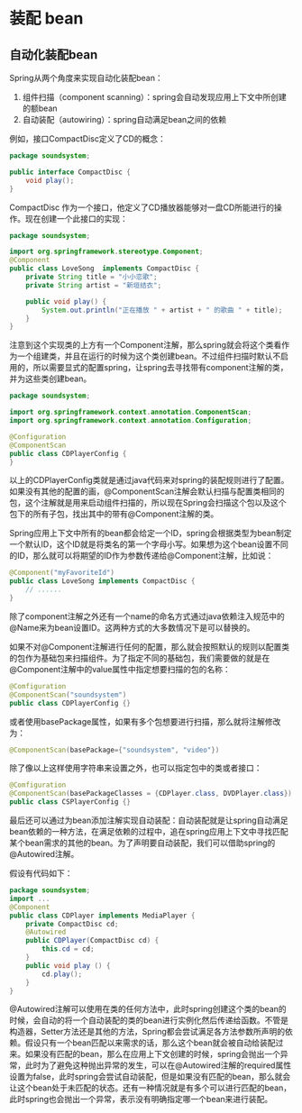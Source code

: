 # 装配 bean



## 自动化装配bean

Spring从两个角度来实现自动化装配bean：

1. 组件扫描（component scanning）：spring会自动发现应用上下文中所创建的额bean
2. 自动装配（autowiring）：spring自动满足bean之间的依赖

例如，接口CompactDisc定义了CD的概念：

```java
package soundsystem;

public interface CompactDisc {
    void play();
}
```

CompactDisc 作为一个接口，他定义了CD播放器能够对一盘CD所能进行的操作。现在创建一个此接口的实现：

```java
package soundsystem;

import org.springframework.stereotype.Component;
@Component
public class LoveSong  implements CompactDisc {
    private String title = "小小恋歌";
    private String artist = "新垣结衣";

    public void play() {
        System.out.println("正在播放 " + artist + " 的歌曲 " + title);
    }
}
```

注意到这个实现类的上方有一个Component注解，那么spring就会将这个类看作为一个组建类，并且在运行的时候为这个类创建bean。不过组件扫描时默认不启用的，所以需要显式的配置spring，让spring去寻找带有component注解的类，并为这些类创建bean。

```java
package soundsystem;

import org.springframework.context.annotation.ComponentScan;
import org.springframework.context.annotation.Configuration;

@Configuration
@ComponentScan
public class CDPlayerConfig {
}
```

以上的CDPlayerConfig类就是通过java代码来对spring的装配规则进行了配置。如果没有其他的配置的画，@ComponentScan注解会默认扫描与配置类相同的包，这个注解就是用来启动组件扫描的，所以现在Spring会扫描这个包以及这个包下的所有子包，找出其中的带有@Component注解的类。

Spring应用上下文中所有的bean都会给定一个ID，spring会根据类型为bean制定一个默认ID，这个ID就是将类名的第一个字母小写。如果想为这个bean设置不同的ID，那么就可以将期望的ID作为参数传递给@Component注解，比如说：

```java
@Component("myFavoriteId")
public class LoveSong implements CompactDisc {
    // ......
}
```

除了component注解之外还有一个name的命名方式通过java依赖注入规范中的@Name来为bean设置ID。这两种方式的大多数情况下是可以替换的。

如果不对@Component注解进行任何的配置，那么就会按照默认的规则以配置类的包作为基础包来扫描组件。为了指定不同的基础包，我们需要做的就是在@Component注解中的value属性中指定想要扫描的包的名称：

```java
@Comfiguration
@ComponentScan("soundsystem")
public class CDPlayerConfig {}
```

或者使用basePackage属性，如果有多个包想要进行扫描，那么就将注解修改为：

```java
@ComponentScan(basePackage={"soundsystem", "video"})
```

除了像以上这样使用字符串来设置之外，也可以指定包中的类或者接口：

```java
@Comfiguration
@ComponentScan(basePackageClasses = {CDPlayer.class, DVDPlayer.class})
public class CSPlayerConfig {}
```

最后还可以通过为bean添加注解实现自动装配：自动装配就是让spring自动满足bean依赖的一种方法，在满足依赖的过程中，追在spring应用上下文中寻找匹配某个bean需求的其他的bean。为了声明要自动装配，我们可以借助spring的@Autowired注解。

假设有代码如下：

```java
package soundsystem;
import ...
@Component
public class CDPlayer implements MediaPlayer {
    private CompactDisc cd;
  	@Autowired
  	public CDPlayer(CompactDisc cd) {
        this.cd = cd;
    }
  	public void play () {
        cd.play();
    }
}
```

@Autowired注解可以使用在类的任何方法中，此时spring创建这个类的bean的时候，会自动的将一个自动装配的类的bean进行实例化然后传递给函数。不管是构造器，Setter方法还是其他的方法，Spring都会尝试满足各方法参数所声明的依赖。假设只有一个bean匹配以来需求的话，那么这个bean就会被自动给装配过来。如果没有匹配的bean，那么在应用上下文创建的时候，spring会抛出一个异常，此时为了避免这种抛出异常的发生，可以在@Autowired注解的required属性设置为false，此时spring会尝试自动装配，但是如果没有匹配的bean，那么就会让这个bean处于未匹配的状态。还有一种情况就是有多个可以进行匹配的bean，此时spring也会抛出一个异常，表示没有明确指定哪一个bean来进行装配。




























